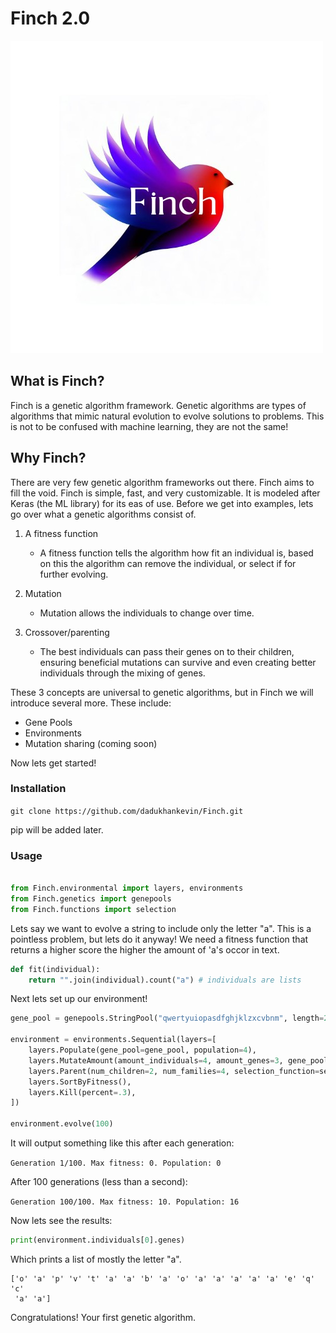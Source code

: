 # Finch 2.0
![](resources/img.png)        

## What is Finch?
Finch is a genetic algorithm framework. 
Genetic algorithms are types of algorithms that mimic natural evolution to evolve 
solutions to problems. This is not to be confused with machine learning, they are not the same!

## Why Finch?
There are very few genetic algorithm frameworks out there. Finch aims to fill the void. 
Finch is simple, fast, and very customizable. It is modeled after Keras (the ML library) for its eas of use.
Before we get into examples, lets go over what a genetic algorithms consist of.
1. A fitness function
   - A fitness function tells the algorithm how fit an individual is, based on this the algorithm can remove the individual, or select if for further evolving.

2. Mutation
   - Mutation allows the individuals to change over time.

3. Crossover/parenting
    - The best individuals can pass their genes on to their children, ensuring beneficial mutations can survive and even creating better individuals through the mixing of genes.

These 3 concepts are universal to genetic algorithms, but in Finch we will introduce several more.
These include:
- Gene Pools
- Environments
- Mutation sharing (coming soon)

Now lets get started!
### Installation
```git clone https://github.com/dadukhankevin/Finch.git```

pip will be added later.
### Usage

```python

from Finch.environmental import layers, environments
from Finch.genetics import genepools
from Finch.functions import selection
```

Lets say we want to evolve a string to include only the letter "a". This is a pointless problem, but lets do it anyway!
We need a fitness function that returns a higher score the higher the amount of 'a's occor in text.

```python
def fit(individual):
    return "".join(individual).count("a") # individuals are lists
```

Next lets set up our environment!

```python
gene_pool = genepools.StringPool("qwertyuiopasdfghjklzxcvbnm", length=20, fitness_function=fit)

environment = environments.Sequential(layers=[
    layers.Populate(gene_pool=gene_pool, population=4),
    layers.MutateAmount(amount_individuals=4, amount_genes=3, gene_pool=gene_pool),
    layers.Parent(num_children=2, num_families=4, selection_function=selection.random_selection),
    layers.SortByFitness(),
    layers.Kill(percent=.3),
])

environment.evolve(100)
```

It will output something like this after each generation:

```Generation 1/100. Max fitness: 0. Population: 0```

After 100 generations (less than a second):

```Generation 100/100. Max fitness: 10. Population: 16```

Now lets see the results:

```python
print(environment.individuals[0].genes)
```

Which prints a list of mostly the letter "a".
```
['o' 'a' 'p' 'v' 't' 'a' 'a' 'b' 'a' 'o' 'a' 'a' 'a' 'a' 'a' 'e' 'q' 'c'
 'a' 'a']
 ```

Congratulations! Your first genetic algorithm.
